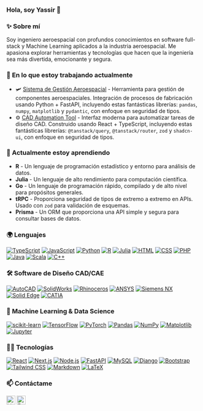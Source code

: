 ### Hola, soy Yassir 👋

### ✨ Sobre mí

Soy ingeniero aeroespacial con profundos conocimientos en software full-stack y Machine Learning aplicados a la industria aeroespacial. Me apasiona explorar herramientas y tecnologías que hacen que la ingeniería sea más divertida, emocionante y segura.

### 🔭 En lo que estoy trabajando actualmente

- 🛩️ [Sistema de Gestión Aeroespacial](https://github.com/TheYassir98) - Herramienta para gestión de componentes aeroespaciales. Integración de procesos de fabricación usando Python + FastAPI, incluyendo estas fantásticas librerías: `pandas`, `numpy`, `matplotlib` y `pydantic`, con enfoque en seguridad de tipos.
- ⚙️ [CAD Automation Tool](https://github.com/TheYassir98) - Interfaz moderna para automatizar tareas de diseño CAD. Construido usando React + TypeScript, incluyendo estas fantásticas librerías: `@tanstack/query`, `@tanstack/router`, `zod` y `shadcn-ui`, con enfoque en seguridad de tipos.

### 🌱 Actualmente estoy aprendiendo

- **R** - Un lenguaje de programación estadístico y entorno para análisis de datos.
- **Julia** - Un lenguaje de alto rendimiento para computación científica.
- **Go** - Un lenguaje de programación rápido, compilado y de alto nivel para propósitos generales.
- **tRPC** - Proporciona seguridad de tipos de extremo a extremo en APIs. Usado con `zod` para validación de esquemas.
- **Prisma** - Un ORM que proporciona una API simple y segura para consultar bases de datos.

### 🌍 Lenguajes

[![TypeScript](https://img.shields.io/badge/TypeScript-3075C1?logo=typescript&logoColor=fff)](#)
[![JavaScript](https://img.shields.io/badge/JavaScript-F0D81D?logo=javascript&logoColor=000)](#)
[![Python](https://img.shields.io/badge/Python-3471A0?logo=python&logoColor=fff)](#)
[![R](https://img.shields.io/badge/R-276DC3?style=flat&logo=r&logoColor=white)](#)
[![Julia](https://img.shields.io/badge/Julia-9558B2?style=flat&logo=julia&logoColor=white)](#)
[![HTML](https://img.shields.io/badge/HTML-e34c26?style=flat&logo=html5&logoColor=white)](#)
[![CSS](https://img.shields.io/badge/CSS-563d7c?&style=flat&logo=css3&logoColor=white)](#)
[![PHP](https://img.shields.io/badge/PHP-4D588F?logo=php&logoColor=fff)](#)
[![Java](https://img.shields.io/badge/Java-ED8B00?style=flat&logo=openjdk&logoColor=white)](#)
[![Scala](https://img.shields.io/badge/Scala-BB1A06?logo=scala&logoColor=fff)](#)
[![C++](https://img.shields.io/badge/C++-004283?logo=cplusplus&logoColor=fff)](#)

### 🛠️ Software de Diseño CAD/CAE

[![AutoCAD](https://img.shields.io/badge/AutoCAD-EE3124?style=flat&logo=autodesk&logoColor=white)](#)
[![SolidWorks](https://img.shields.io/badge/SolidWorks-FF0000?style=flat&logo=solidworks&logoColor=white)](#)
[![Rhinoceros](https://img.shields.io/badge/Rhinoceros-801010?style=flat&logo=rhinoceros&logoColor=white)](#)
[![ANSYS](https://img.shields.io/badge/ANSYS-FFB71B?style=flat&logo=ansys&logoColor=black)](#)
[![Siemens NX](https://img.shields.io/badge/Siemens_NX-009639?style=flat&logo=siemens&logoColor=white)](#)
[![Solid Edge](https://img.shields.io/badge/Solid_Edge-005386?style=flat&logo=siemens&logoColor=white)](#)
[![CATIA](https://img.shields.io/badge/CATIA-005386?style=flat&logo=dassaultsystemes&logoColor=white)](#)

### 🤖 Machine Learning & Data Science

[![scikit-learn](https://img.shields.io/badge/scikit--learn-F7931E?style=flat&logo=scikit-learn&logoColor=white)](#)
[![TensorFlow](https://img.shields.io/badge/TensorFlow-FF6F00?style=flat&logo=tensorflow&logoColor=white)](#)
[![PyTorch](https://img.shields.io/badge/PyTorch-EE4C2C?style=flat&logo=pytorch&logoColor=white)](#)
[![Pandas](https://img.shields.io/badge/pandas-150458?style=flat&logo=pandas&logoColor=white)](#)
[![NumPy](https://img.shields.io/badge/numpy-013243?style=flat&logo=numpy&logoColor=white)](#)
[![Matplotlib](https://img.shields.io/badge/Matplotlib-11557c?style=flat&logo=python&logoColor=white)](#)
[![Jupyter](https://img.shields.io/badge/Jupyter-F37626?style=flat&logo=jupyter&logoColor=white)](#)

### 🧑‍💻 Tecnologías

[![React](https://img.shields.io/badge/React-%2320232a.svg?logo=react)](#)
[![Next.js](https://img.shields.io/badge/Next.js-0F0F11?logo=next.js&logoColor=white)](#)
[![Node.js](https://img.shields.io/badge/Node.js-339933?style=flat&logo=node.js&logoColor=white)](#)
[![FastAPI](https://img.shields.io/badge/FastAPI-009688?style=flat&logo=fastapi&logoColor=white)](#)
[![MySQL](https://img.shields.io/badge/MySQL-4479A1?style=flat&logo=mysql&logoColor=white)](#)
[![Django](https://img.shields.io/badge/Django-0A2D1E?style=flat&logo=django&logoColor=white)](#)
[![Bootstrap](https://img.shields.io/badge/Bootstrap-7952B3?style=flat&logo=bootstrap&logoColor=white)](#)
[![Tailwind CSS](https://img.shields.io/badge/Tailwind%20CSS-%2338B2AC.svg?logo=tailwind-css&logoColor=white)](#)
[![Markdown](https://img.shields.io/badge/Markdown-000000?style=flat&logo=markdown&logoColor=white)](#)
[![LaTeX](https://img.shields.io/badge/LaTeX-007C7C?style=flat&logo=latex&logoColor=white)](#)

### 📫 Contáctame

<a href="https://www.linkedin.com/in/yassir-el-ouahabi-khirat/" target="_blank"><img alt="LinkedIn" height="23px" src="https://img.shields.io/badge/LinkedIn-0077B5?style=for-the-badge&logo=linkedin&logoColor=white" /></a> <a href="mailto:yagove@gmail.com" target="_blank"><img alt="Email" height="23px" src="https://img.shields.io/badge/Email-10b981?style=for-the-badge&logo=&logoColor=white" /></a>
